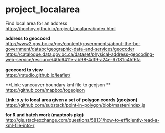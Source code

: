 # project_localarea
Find local area for an address
https://hochoy.github.io/project_localarea/index.html

**address to geocoord**  
http://www2.gov.bc.ca/gov/content/governments/about-the-bc-government/databc/geographic-data-and-services/geocoder
https://catalogue.data.gov.bc.ca/dataset/physical-address-geocoding-web-service/resource/40d6411e-ab98-4df9-a24e-67f81c45f6fa

**geocoord to view**  
https://rstudio.github.io/leaflet/

**Link: vancouver boundary kml file to geojson **  
https://github.com/mapbox/togeojson


**Link: x,y to local area given a set of polygon coords (geojson)**  
https://github.com/substack/point-in-polygon/blob/master/index.js


**for R and batch work (maptools pkg)**  
http://gis.stackexchange.com/questions/58131/how-to-efficiently-read-a-kml-file-into-r
